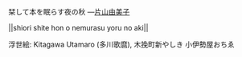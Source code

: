 栞して本を眠らす夜の秋
—[片山由美子](https://ja.wikipedia.org/wiki/片山由美子)

||shiori shite hon o nemurasu yoru no aki||

浮世絵: Kitagawa Utamaro (多川歌麿), 木挽町新やしき 小伊勢屋おちゑ